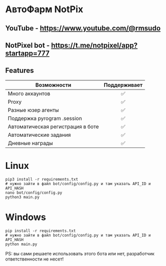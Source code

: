 #  АвтоФарм NotPix 

## YouTube - https://www.youtube.com/@rmsudo
## NotPixel bot - https://t.me/notpixel/app?startapp=777

## Features  
| Возможности                                               |Поддерживает|
|-----------------------------------------------------------|:----------:|
| Много аккаунтов                                           |     ✅     |
| Proxy                                                     |     ✅     |
| Разные юзер агенты                                        |     ✅     |
| Поддержка pyrogram .session                               |     ✅     |
| Автоматическая регистрация в боте                         |     ✅     |
| Автоматические задания                                    |     ✅     |
| Дневные награды                                           |     ✅     |


# Linux
```shell
pip3 install -r requirements.txt
# нужно зайти в файл bot/config/config.py и там указать API_ID и API_HASH
nano bot/config/config.py
python3 main.py
```

# Windows
```shell
pip install -r requirements.txt
# нужно зайти в файл bot/config/config.py и там указать API_ID и API_HASH
python main.py
```
PS: вы сами решаете использовать этого бота или нет, разработчик ответственности не несет!
